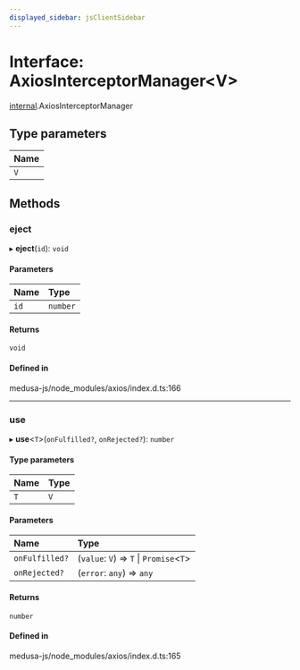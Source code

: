 ```yaml
---
displayed_sidebar: jsClientSidebar
---
```


# Interface: AxiosInterceptorManager<V\>

[internal](../modules/internal.md).AxiosInterceptorManager

## Type parameters

| Name |
| :------ |
| `V` |

## Methods

### eject

▸ **eject**(`id`): `void`

#### Parameters

| Name | Type |
| :------ | :------ |
| `id` | `number` |

#### Returns

`void`

#### Defined in

medusa-js/node_modules/axios/index.d.ts:166

___

### use

▸ **use**<`T`\>(`onFulfilled?`, `onRejected?`): `number`

#### Type parameters

| Name | Type |
| :------ | :------ |
| `T` | `V` |

#### Parameters

| Name | Type |
| :------ | :------ |
| `onFulfilled?` | (`value`: `V`) => `T` \| `Promise`<`T`\> |
| `onRejected?` | (`error`: `any`) => `any` |

#### Returns

`number`

#### Defined in

medusa-js/node_modules/axios/index.d.ts:165
